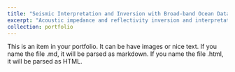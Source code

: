 ```yaml
---
title: "Seismic Interpretation and Inversion with Broad-band Ocean Dataset"
excerpt: "Acoustic impedance and reflectivity inversion and interpretation<br/><img src='/images/images/Seismic Interpretation 1.png'>"
collection: portfolio
---
```


This is an item in your portfolio. It can be have images or nice text. If you name the file .md, it will be parsed as markdown. If you name the file .html, it will be parsed as HTML. 

